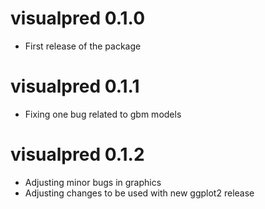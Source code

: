 
# visualpred 0.1.0

* First release of the package

# visualpred 0.1.1

* Fixing one bug related to gbm models 

# visualpred 0.1.2

* Adjusting minor bugs in graphics
* Adjusting changes to be used with new ggplot2 release
 